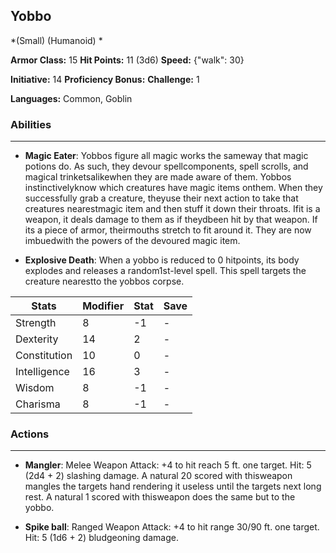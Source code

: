 ## Yobbo
*(Small) (Humanoid) *

**Armor Class:** 15
**Hit Points:** 11 (3d6)
**Speed:** {"walk": 30}

**Initiative:** 14
**Proficiency Bonus:**
**Challenge:** 1

**Languages:** Common, Goblin

### Abilities
 --- 
- **Magic Eater**: Yobbos figure all magic works the sameway that magic potions do. As such, they devour spellcomponents, spell scrolls, and magical trinketsalikewhen they are made aware of them. Yobbos instinctivelyknow which creatures have magic items onthem. When they successfully grab a creature, theyuse their next action to take that creatures nearestmagic item and then stuff it down their throats. Ifit is a weapon, it deals damage to them as if theydbeen hit by that weapon. If its a piece of armor, theirmouths stretch to fit around it. They are now imbuedwith the powers of the devoured magic item.

- **Explosive Death**: When a yobbo is reduced to 0 hitpoints, its body explodes and releases a random1st-level spell. This spell targets the creature nearestto the yobbos corpse.



| Stats | Modifier | Stat | Save
| ---- | ---- | ---- | ---- |
| Strength | 8 | -1 | - |
| Dexterity | 14 | 2 | - |
| Constitution | 10 | 0 | - |
| Intelligence | 16 | 3 | - |
| Wisdom | 8 | -1 | - |
| Charisma | 8 | -1 | - |

### Actions
 --- 
- **Mangler**: Melee Weapon Attack: +4 to hit  reach 5 ft.  one target. Hit: 5 (2d4 + 2) slashing damage. A natural 20 scored with thisweapon mangles the targets hand rendering it useless until the targets next long rest. A natural 1 scored with thisweapon does the same  but to the yobbo.

- **Spike ball**: Ranged Weapon Attack: +4 to hit  range 30/90 ft.  one target. Hit: 5 (1d6 + 2) bludgeoning damage.

